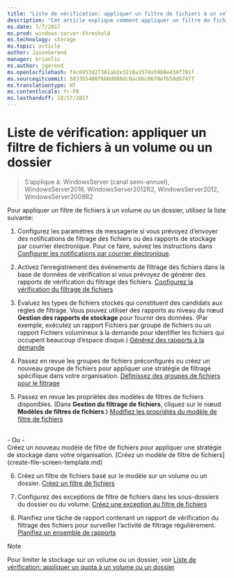 ```yaml
---
title: "Liste de vérification: appliquer un filtre de fichiers à un volume ou un dossier"
description: "Cet article explique comment appliquer un filtre de fichiers à un volume ou un dossier"
ms.date: 7/7/2017
ms.prod: windows-server-threshold
ms.technology: storage
ms.topic: article
author: JasonGerend
manager: brianlic
ms.author: jgerend
ms.openlocfilehash: f4c6953d27361ab2e3210a1574a5988e434f701f
ms.sourcegitcommit: 583355400f6b0d880dc0ac6bc06f0efb50d674f7
ms.translationtype: HT
ms.contentlocale: fr-FR
ms.lasthandoff: 10/17/2017
---
```

# <a name="checklist---apply-a-file-screen-to-a-volume-or-folder"></a>Liste de vérification: appliquer un filtre de fichiers à un volume ou un dossier

> S’applique à: WindowsServer (canal semi-annuel), WindowsServer2016, WindowsServer2012R2, WindowsServer2012, WindowsServer2008R2

Pour appliquer un filtre de fichiers à un volume ou un dossier, utilisez la liste suivante:
1. Configurez les paramètres de messagerie si vous prévoyez d’envoyer des notifications de filtrage des fichiers ou des rapports de stockage par courrier électronique. Pour ce faire, suivez les instructions dans [Configurer les notifications par courrier électronique](configure-email-notifications.md).

2. Activez l’enregistrement des événements de filtrage des fichiers dans la base de données de vérification si vous prévoyez de générer des rapports de vérification du filtrage des fichiers.
[Configurez la vérification du filtrage de fichiers](configure-file-screen-audit.md)

3. Évaluez les types de fichiers stockés qui constituent des candidats aux règles de filtrage. Vous pouvez utiliser des rapports au niveau du nœud **Gestion des rapports de stockage** pour fournir des données. (Par exemple, exécutez un rapport Fichiers par groupe de fichiers ou un rapport Fichiers volumineux à la demande pour identifier les fichiers qui occupent beaucoup d’espace disque.) [Générez des rapports à la demande](generate-reports-on-demand.md) 

4. Passez en revue les groupes de fichiers préconfigurés ou créez un nouveau groupe de fichiers pour appliquer une stratégie de filtrage spécifique dans votre organisation. [Définissez des groupes de fichiers pour le filtrage](define-file-groups-for-screening.md)  

5. Passez en revue les propriétés des modèles de filtres de fichiers disponibles. (Dans **Gestion du filtrage de fichiers**, cliquez sur le nœud **Modèles de filtres de fichiers**.) [Modifiez les propriétés du modèle de filtre de fichiers](edit-file-screen-template-properties.md) 
<br />
 - Ou -
 <br /> Créez un nouveau modèle de filtre de fichiers pour appliquer une stratégie de stockage dans votre organisation.  [Créez un modèle de filtre de fichiers](create-file-screen-template.md) 

6. Créez un filtre de fichiers basé sur le modèle sur un volume ou un dossier. 
 [Créez un filtre de fichiers](create-file-screen.md)
 
7. Configurez des exceptions de filtre de fichiers dans les sous-dossiers du dossier ou du volume. [Créez une exception au filtre de fichiers](create-file-screen-exception.md) 

8. Planifiez une tâche de rapport contenant un rapport de vérification du filtrage des fichiers pour surveiller l’activité de filtrage régulièrement.
  [Planifiez un ensemble de rapports](schedule-set-of-reports.md)


> [!NOTE]
> Pour limiter le stockage sur un volume ou un dossier, voir [Liste de vérification: appliquer un quota à un volume ou un dossier](checklist-apply-file-screen-to-volume-or-folder.md)